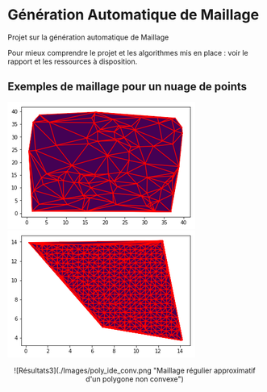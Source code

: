 # Génération Automatique de Maillage

Projet sur la génération automatique de Maillage  
  
Pour mieux comprendre le projet et les algorithmes mis en place : voir le rapport et les ressources à disposition.  
  
## Exemples de maillage pour un nuage de points  

![Résultats](./Images/img_100.png "Maillage pour un nuage de 100 points")
![Résultats2](./Images/poly_ide_conv.png "Maillage régulier d'un polygone convexe")
<center> ![Résultats3](./Images/poly_ide_conv.png "Maillage régulier approximatif d'un polygone non convexe") </center>
